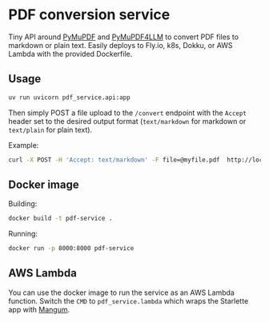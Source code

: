 # PDF conversion service

Tiny API around [PyMuPDF](https://pymupdf.readthedocs.io/en/latest/) and [PyMuPDF4LLM](https://pymupdf.readthedocs.io/en/latest/pymupdf4llm/) to convert PDF files to markdown or plain text. Easily deploys to Fly.io, k8s, Dokku, or AWS Lambda with the provided Dockerfile.

## Usage

```sh
uv run uvicorn pdf_service.api:app
```

Then simply POST a file upload to the `/convert` endpoint with the `Accept` header set to the desired output format (`text/markdown` for markdown or `text/plain` for plain text).

Example:

```sh
curl -X POST -H 'Accept: text/markdown' -F file=@myfile.pdf  http://localhost:8000/convert
```

## Docker image

Building:

```sh
docker build -t pdf-service .
```

Running:

```sh
docker run -p 8000:8000 pdf-service
```

## AWS Lambda

You can use the docker image to run the service as an AWS Lambda function. Switch the `CMD` to `pdf_service.lambda` which wraps the Starlette app with [Mangum](https://mangum.io/).
